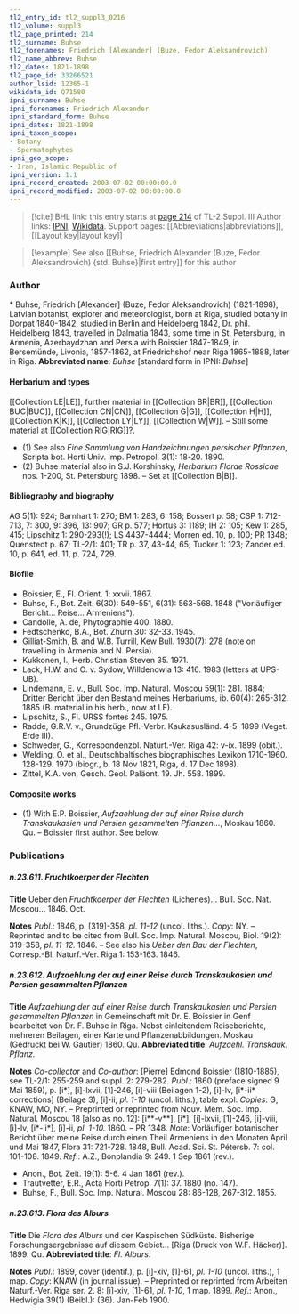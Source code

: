 ```yaml
---
tl2_entry_id: tl2_suppl3_0216
tl2_volume: suppl3
tl2_page_printed: 214
tl2_surname: Buhse
tl2_forenames: Friedrich [Alexander] (Buze, Fedor Aleksandrovich)
tl2_name_abbrev: Buhse
tl2_dates: 1821-1898
tl2_page_id: 33266521
author_lsid: 12365-1
wikidata_id: Q71580
ipni_surname: Buhse
ipni_forenames: Friedrich Alexander
ipni_standard_form: Buhse
ipni_dates: 1821-1898
ipni_taxon_scope: 
- Botany
- Spermatophytes
ipni_geo_scope: 
- Iran, Islamic Republic of
ipni_version: 1.1
ipni_record_created: 2003-07-02 00:00:00.0
ipni_record_modified: 2003-07-02 00:00:00.0
---
```


> [!cite] BHL link: this entry starts at [page 214](https://www.biodiversitylibrary.org/page/33266521) of TL-2 Suppl. III
> Author links: [IPNI](https://www.ipni.org/a/12365-1), [Wikidata](https://www.wikidata.org/wiki/Q71580). Support pages: [[Abbreviations|abbreviations]], [[Layout key|layout key]]

> [!example] See also [[Buhse, Friedrich Alexander (Buze, Fedor Aleksandrovich) {std. Buhse}|first entry]] for this author

### Author

\* Buhse, Friedrich \[Alexander\] (Buze, Fedor Aleksandrovich) (1821-1898), Latvian botanist, explorer and meteorologist, born at Riga, studied botany in Dorpat 1840-1842, studied in Berlin and Heidelberg 1842, Dr. phil. Heidelberg 1843, travelled in Dalmatia 1843, some time in St. Petersburg, in Armenia, Azerbaydzhan and Persia with Boissier 1847-1849, in Bersemünde, Livonia, 1857-1862, at Friedrichshof near Riga 1865-1888, later in Riga. 
**Abbreviated name**: *Buhse* \[standard form in IPNI: *Buhse*\]

#### Herbarium and types

[[Collection LE|LE]], further material in [[Collection BR|BR]], [[Collection BUC|BUC]], [[Collection CN|CN]], [[Collection G|G]], [[Collection H|H]], [[Collection K|K]], [[Collection LY|LY]], [[Collection W|W]]. – Still some material at [[Collection RIG|RIG]]?.
- (1) See also *Eine Sammlung von Handzeichnungen persischer Pflanzen*, Scripta bot. Horti Univ. Imp. Petropol. 3(1): 18-20. 1890.
- (2) Buhse material also in S.J. Korshinsky, *Herbarium Florae Rossicae* nos. 1-200, St. Petersburg 1898. – Set at [[Collection B|B]].

#### Bibliography and biography

AG 5(1): 924; Barnhart 1: 270; BM 1: 283, 6: 158; Bossert p. 58; CSP 1: 712-713, 7: 300, 9: 396, 13: 907; GR p. 577; Hortus 3: 1189; IH 2: 105; Kew 1: 285, 415; Lipschitz 1: 290-293(!); LS 4437-4444; Morren ed. 10, p. 100; PR 1348; Quenstedt p. 67; TL-2/1: 401; TR p. 37, 43-44, 65; Tucker 1: 123; Zander ed. 10, p. 641, ed. 11, p. 724, 729.

#### Biofile

- Boissier, E., Fl. Orient. 1: xxvii. 1867.
- Buhse, F., Bot. Zeit. 6(30): 549-551, 6(31): 563-568. 1848 ("Vorläufiger Bericht... Reise... Armeniens").
- Candolle, A. de, Phytographie 400. 1880.
- Fedtschenko, B.A., Bot. Zhurn 30: 32-33. 1945.
- Gilliat-Smith, B. and W.B. Turrill, Kew Bull. 1930(7): 278 (note on travelling in Armenia and N. Persia).
- Kukkonen, I., Herb. Christian Steven 35. 1971.
- Lack, H.W. and O. v. Sydow, Willdenowia 13: 416. 1983 (letters at UPS-UB).
- Lindemann, E. v., Bull. Soc. Imp. Natural. Moscou 59(1): 281. 1884; Dritter Bericht über den Bestand meines Herbariums, ib. 60(4): 265-312. 1885 (B. material in his herb., now at LE).
- Lipschitz, S., Fl. URSS fontes 245. 1975.
- Radde, G.R.V. v., Grundzüge Pfl.-Verbr. Kaukasusländ. 4-5. 1899 (Veget. Erde III).
- Schweder, G., Korrespondenzbl. Naturf.-Ver. Riga 42: v-ix. 1899 (obit.).
- Welding, O. et al., Deutschbaltisches biographisches Lexikon 1710-1960. 128-129. 1970 (biogr., b. 18 Nov 1821, Riga, d. 17 Dec 1898).
- Zittel, K.A. von, Gesch. Geol. Paläont. 19. Jh. 558. 1899.

#### Composite works

- (1) With E.P. Boissier, *Aufzaehlung der auf einer Reise durch Transkaukasien und Persien gesammelten Pflanzen*..., Moskau 1860. Qu. – Boissier first author. See below.

### Publications

##### n.23.611. Fruchtkoerper der Flechten

**Title**
Ueber den *Fruchtkoerper der Flechten* (Lichenes)... Bull. Soc. Nat. Moscou... 1846. Oct.

**Notes**
*Publ*.: 1846, p. \[319\]-358, *pl. 11-12* (uncol. liths.). *Copy*: NY. – Reprinted and to be cited from Bull. Soc. Imp. Natural. Moscou, Biol. 19(2): 319-358, *pl. 11-12.* 1846. – See also his *Ueber den Bau der Flechten*, Corresp.-Bl. Naturf.-Ver. Riga 1: 153-163. 1846.

##### n.23.612. Aufzaehlung der auf einer Reise durch Transkaukasien und Persien gesammelten Pflanzen

**Title**
*Aufzaehlung der auf einer Reise durch Transkaukasien und Persien gesammelten Pflanzen* in Gemeinschaft mit Dr. E. Boissier in Genf bearbeitet von Dr. F. Buhse in Riga. Nebst einleitendem Reiseberichte, mehreren Beilagen, einer Karte und Pflanzenabbildungen. Moskau (Gedruckt bei W. Gautier) 1860. Qu.
**Abbreviated title**: *Aufzaehl. Transkauk. Pflanz.*

**Notes**
*Co-collector* and *Co-author*: \[Pierre\] Edmond Boissier (1810-1885), see TL-2/1: 255-259 and suppl. 2: 279-282.
*Publ*.: 1860 (preface signed 9 Mai 1859), p. \[i\*\], \[i\]-lxvii, \[1\]-246, \[i\]-viii (Beilagen 1-2), \[i\]-lv, \[i\*-ii\* corrections\] (Beilage 3), \[i\]-ii, *pl. 1-10* (uncol. liths.), table expl. *Copies*: G, KNAW, MO, NY. – Preprinted or reprinted from Nouv. Mém. Soc. Imp. Natural. Moscou 18 \[also as no. 12\]: \[i\*\*-v\*\*\], \[i\*\], \[i\]-lxvii, \[1\]-246, \[i\]-viii, \[i\]-lv, \[i\*-ii\*\], \[i\]-ii, *pl. 1-10.* 1860. – PR 1348.
*Note*: Vorläufiger botanischer Bericht über meine Reise durch einen Theil Armeniens in den Monaten April und Mai 1847, Flora 31: 721-728. 1848, Bull. Acad. Sci. St. Pétersb. 7: col. 101-108. 1849.
*Ref*.: A.Z., Bonplandia 9: 249. 1 Sep 1861 (rev.).
- Anon., Bot. Zeit. 19(1): 5-6. 4 Jan 1861 (rev.).
- Trautvetter, E.R., Acta Horti Petrop. 7(1): 37. 1880 (no. 147).
- Buhse, F., Bull. Soc. Imp. Natural. Moscou 28: 86-128, 267-312. 1855.

##### n.23.613. Flora des Alburs

**Title**
Die *Flora des Alburs* und der Kaspischen Südküste. Bisherige Forschungsergebnisse auf diesem Gebiet... \[Riga (Druck von W.F. Häcker)\]. 1899. Qu.
**Abbreviated title**: *Fl. Alburs*.

**Notes**
*Publ*.: 1899, cover (identif.), p. \[i\]-xiv, \[1\]-61, *pl. 1-10* (uncol. liths.), 1 map. *Copy*: KNAW (in journal issue). – Preprinted or reprinted from Arbeiten Naturf.-Ver. Riga ser. 2. 8: \[i\]-xiv, \[1\]-61, *pl. 1-10*, 1 map. 1899.
*Ref*.: Anon., Hedwigia 39(1) (Beibl.): (36). Jan-Feb 1900.

